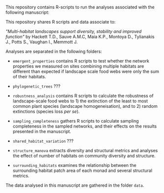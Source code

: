 This repository contains R-scripts to run the analyses associated with the following manuscript:

This repository shares R scripts and data associate to:

*"Multi-habitat landscapes support diversity, stability and improved function"* by Hackett T.D., Sauve A.M.C, Maia K.P., Montoya D., Tylianakis J., Potts S., Vaughan I., Memmott J.

Analyses are separated in the following folders:

* `emergent_properties` contains R scripts to test whether the network properties we measured
on sites combining multiple habitats are different than expected if landscape scale food
webs were only the sum of their habitats.

* `phylogenetic_trees` ???

* `robustness_analysis` contains R scripts to calculate the robustness of landscape-scale food webs to 1) the extinction of the least to most common plant species (landscape homogeneisation), and to 2) random extinctions (species loss *per se*).

* `sampling_completeness` gathers R scripts to calculate sampling completeness in the sampled networks, and their effects on the results presented in the manuscript.

* `shared_habitat_variation` ???

* `structure_manova` extracts diversity and structural metrics and analyses the effect of number of habitats on community diversity and structure.

* `surrounding_habitats` examines the relationship between the surrounding habitat patch area of each monad and several structural metrics.

The data analysed in this manuscript are gathered in the folder `data`.


